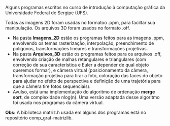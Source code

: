 
Alguns programas escritos no curso de introdução à computação gráfica da Universidade Federal de Sergipe (UFS).

Todas as imagens 2D foram usadas no formatoo .ppm, para faciltar sua manipulação. Os arquivos 3D foram usados no formato .off.

- Na pasta **Imagens_2D** estão os programas feitos para as imagens .ppm, envolvendo os temas rasterização, interpolação, preenchimento de polígonos, transformações lineares e transformações projetivas.
- Na pasta **Arquivos_3D** estão os programas feitos para os arquivos .off, envolvendo criação de malhas retangulares e triangulares (com correção de sua característica e Euler a depender de qual objeto queremos formar), e câmera virtual (posicionamento da câmera, transformação projetiva para tirar a foto, coloração das faces do objeto para ajudar no efeito de perspectiva e definição de uma trajetória para que a câmera tire fotos sequenciais).
- Avulso, está uma implementação do algoritmo de ordenação **merge sort**, de complexidade nlog(n). Uma versão adaptada desse algoritmo foi usada nos programas da câmera virtual.


**Obs:** A biblioteca matriz.h usada em alguns dos programas está no repositório comp_graf-matrizlib.
